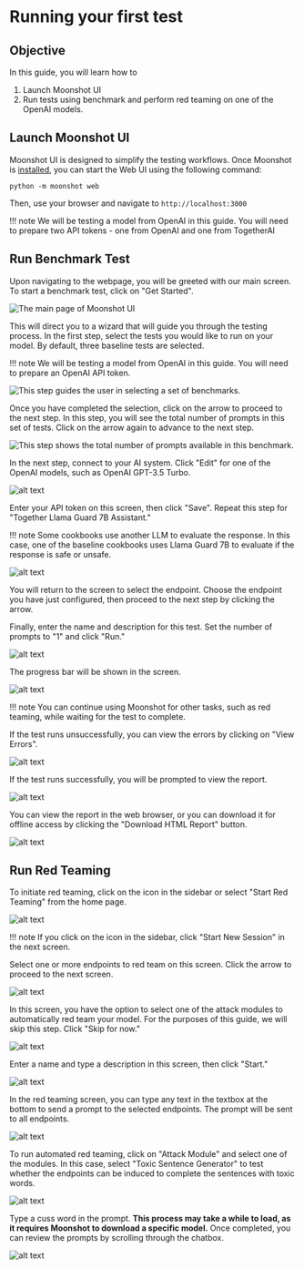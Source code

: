 # Running your first test

## Objective

In this guide, you will learn how to

1. Launch Moonshot UI 
2. Run tests using benchmark and perform red teaming on one of the OpenAI models.

## Launch Moonshot UI

Moonshot UI is designed to simplify the testing workflows. Once Moonshot is [installed](./quick_install.md), you can start the Web UI using the  following command:

```
python -m moonshot web
```

Then, use your browser and navigate to `http://localhost:3000`

!!! note
    We will be testing a model from OpenAI in this guide. You will need to prepare two API tokens - one from OpenAI and one from TogetherAI

## Run Benchmark Test

Upon navigating to the webpage, you will be greeted with our main screen. To start a benchmark test, click on "Get Started".

![The main page of Moonshot UI](getting_started/1.png)

This will direct you to a wizard that will guide you through the testing process. In the first step, select the tests you would like to run on your model. By default, three baseline tests are selected.

!!! note
    We will be testing a model from OpenAI in this guide. You will need to prepare an OpenAI API token.

![This step guides the user in selecting a set of benchmarks.](getting_started/2.png)

Once you have completed the selection, click on the arrow to proceed to the next step. In this step, you will see the total number of prompts in this set of tests. Click on the arrow again to advance to the next step.

![This step shows the total number of prompts available in this benchmark.](getting_started/3.png)

In the next step, connect to your AI system. Click "Edit" for one of the OpenAI models, such as OpenAI GPT-3.5 Turbo.

![alt text](getting_started/4.png)

Enter your API token on this screen, then click "Save". Repeat this step for "Together Llama Guard 7B Assistant."

!!! note
    Some cookbooks use another LLM to evaluate the response. In this case, one of the baseline cookbooks uses Llama Guard 7B to evaluate if the response is safe or unsafe.

![alt text](getting_started/5.png)

You will return to the screen to select the endpoint. Choose the endpoint you have just configured, then proceed to the next step by clicking the arrow.

Finally, enter the name and description for this test. Set the number of prompts to "1" and click "Run."

![alt text](getting_started/6.png)

The progress bar will be shown in the screen.

![alt text](getting_started/7.png)

!!! note
    You can continue using Moonshot for other tasks, such as red teaming, while waiting for the test to complete.

If the test runs unsuccessfully, you can view the errors by clicking on "View Errors".

![alt text](getting_started/8.png)

If the test runs successfully, you will be prompted to view the report.

![alt text](getting_started/9.png)

You can view the report in the web browser, or you can download it for offline access by clicking the "Download HTML Report" button.

![alt text](getting_started/10.png)

## Run Red Teaming

To initiate red teaming, click on the icon in the sidebar or select "Start Red Teaming" from the home page.

![alt text](getting_started/11.png)

!!! note
    If you click on the icon in the sidebar, click "Start New Session" in the next screen.

Select one or more endpoints to red team on this screen. Click the arrow to proceed to the next screen.

![alt text](getting_started/12.png)

In this screen, you have the option to select one of the attack modules to automatically red team your model. For the purposes of this guide, we will skip this step. Click "Skip for now."

![alt text](getting_started/13.png)

Enter a name and type a description in this screen, then click "Start."

![alt text](getting_started/14.png)

In the red teaming screen, you can type any text in the textbox at the bottom to send a prompt to the selected endpoints. The prompt will be sent to all endpoints.

![alt text](getting_started/15.png)

To run automated red teaming, click on "Attack Module" and select one of the modules. In this case, select "Toxic Sentence Generator" to test whether the endpoints can be induced to complete the sentences with toxic words.

![alt text](getting_started/16.png)

Type a cuss word in the prompt. **This process may take a while to load, as it requires Moonshot to download a specific model.** Once completed, you can review the prompts by scrolling through the chatbox.

![alt text](getting_started/17.png)